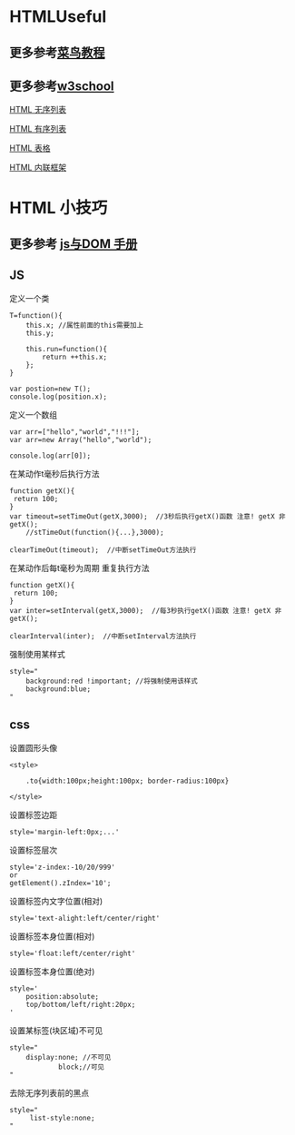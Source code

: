 # HTMLUseful

## 更多参考[菜鸟教程](http://m.runoob.com/)

## 更多参考[w3school](http://www.w3school.com.cn/tags/index.asp)

[HTML 无序列表](/tag-ul.md)

[HTML 有序列表](/tag-ol.md)

[HTML 表格](/tag-table.md)

[HTML 内联框架](/tag-iframe.md)



# HTML 小技巧

## 更多参考 [js与DOM 手册](https://m.runoob.com/jsref/jsref-tutorial.html)

## JS

定义一个类
```
T=function(){
    this.x; //属性前面的this需要加上
    this.y;
    
    this.run=function(){
        return ++this.x;
    };
}

var postion=new T();
console.log(position.x);
```
定义一个数组
```
var arr=["hello","world","!!!"];
var arr=new Array("hello","world");

console.log(arr[0]);
```
在某动作t毫秒后执行方法
```
function getX(){
 return 100;
}
var timeout=setTimeOut(getX,3000);  //3秒后执行getX()函数 注意! getX 非getX();
    //stTimeOut(function(){...},3000);

clearTimeOut(timeout);  //中断setTimeOut方法执行
```
在某动作后每t毫秒为周期 重复执行方法
```
function getX(){
 return 100;
}
var inter=setInterval(getX,3000);  //每3秒执行getX()函数 注意! getX 非getX();

clearInterval(inter);  //中断setInterval方法执行
```

强制使用某样式
```
style="
    background:red !important; //将强制使用该样式
    background:blue;
"
```

## css

设置圆形头像
```
<style>

    .to{width:100px;height:100px; border-radius:100px}

</style>
```

设置标签边距
```
style='margin-left:0px;...'
```

设置标签层次
```
style='z-index:-10/20/999'
or
getElement().zIndex='10';
```

设置标签内文字位置(相对)
```
style='text-alight:left/center/right'
```

设置标签本身位置(相对)
```
style='float:left/center/right'
```

设置标签本身位置(绝对)
```
style='
    position:absolute;
    top/bottom/left/right:20px;
'
```

设置某标签(块区域)不可见
```
style="
    display:none; //不可见
            block;//可见
"
```

去除无序列表前的黑点
```
style="
     list-style:none;
"
```
